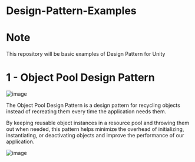 # Design-Pattern-Examples

# Note
This repository will be basic examples of Design Pattern for Unity 

# 1 - Object Pool Design Pattern

![image](https://github.com/FujiSamurai/Design-Pattern-Examples/assets/79170712/923abcde-16f0-4ba4-a5d9-4dc80f4a409e)

The Object Pool Design Pattern is a design pattern for recycling objects instead of recreating them every time the application needs them.

By keeping reusable object instances in a resource pool and throwing them out when needed, this pattern helps minimize the overhead of initializing, instantiating, or deactivating objects and improve the performance of our application.

![image](https://github.com/FujiSamurai/Design-Pattern-Examples/assets/79170712/830f037e-4815-4d1a-bdcf-85de1009f393)
